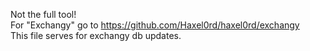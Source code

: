 Not the full tool!<br>
For "Exchangy" go to https://github.com/Haxel0rd/haxel0rd/exchangy <br>
This file serves for exchangy db updates. <br>
